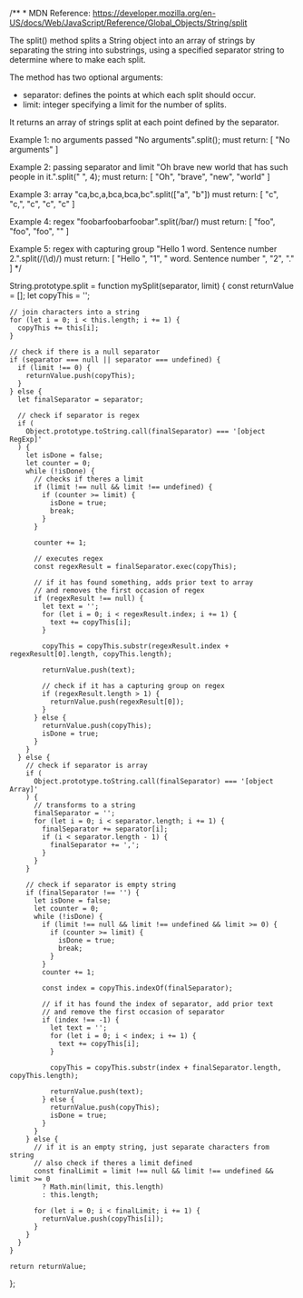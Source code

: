 /**
 *
  MDN Reference: https://developer.mozilla.org/en-US/docs/Web/JavaScript/Reference/Global_Objects/String/split

  The split() method splits a String object into an array of strings by separating the
  string into substrings, using a specified separator string to determine where to make each split.

  The method has two optional arguments:
  - separator: defines the points at which each split should occur.
  - limit: integer specifying a limit for the number of splits.

  It returns an array of strings split at each point defined by the separator.

  Example 1: no arguments passed
  "No arguments".split();
  must return:
  [ "No arguments" ]

  Example 2: passing separator and limit
  "Oh brave new world that has such people in it.".split(" ", 4);
  must return:
  [ "Oh", "brave", "new", "world" ]

  Example 3: array
  "ca,bc,a,bca,bca,bc".split(["a", "b"])
  must return:
  [ "c", "c,", "c", "c", "c" ]

  Example 4: regex
  "foobarfoobarfoobar".split(/bar/)
  must return:
  [ "foo", "foo", "foo", "" ]

  Example 5: regex with capturing group
  "Hello 1 word. Sentence number 2.".split(/(\d)/)
  must return:
  [ "Hello ", "1", " word. Sentence number ", "2", "." ]
*/

String.prototype.split = function mySplit(separator, limit) {
    const returnValue = [];
    let copyThis = '';
  
    // join characters into a string
    for (let i = 0; i < this.length; i += 1) {
      copyThis += this[i];
    }
  
    // check if there is a null separator
    if (separator === null || separator === undefined) {
      if (limit !== 0) {
        returnValue.push(copyThis);
      }
    } else {
      let finalSeparator = separator;
  
      // check if separator is regex
      if (
        Object.prototype.toString.call(finalSeparator) === '[object RegExp]'
      ) {
        let isDone = false;
        let counter = 0;
        while (!isDone) {
          // checks if theres a limit
          if (limit !== null && limit !== undefined) {
            if (counter >= limit) {
              isDone = true;
              break;
            }
          }
  
          counter += 1;
  
          // executes regex
          const regexResult = finalSeparator.exec(copyThis);
  
          // if it has found something, adds prior text to array
          // and removes the first occasion of regex
          if (regexResult !== null) {
            let text = '';
            for (let i = 0; i < regexResult.index; i += 1) {
              text += copyThis[i];
            }
  
            copyThis = copyThis.substr(regexResult.index + regexResult[0].length, copyThis.length);
  
            returnValue.push(text);
  
            // check if it has a capturing group on regex
            if (regexResult.length > 1) {
              returnValue.push(regexResult[0]);
            }
          } else {
            returnValue.push(copyThis);
            isDone = true;
          }
        }
      } else {
        // check if separator is array
        if (
          Object.prototype.toString.call(finalSeparator) === '[object Array]'
        ) {
          // transforms to a string
          finalSeparator = '';
          for (let i = 0; i < separator.length; i += 1) {
            finalSeparator += separator[i];
            if (i < separator.length - 1) {
              finalSeparator += ',';
            }
          }
        }
  
        // check if separator is empty string
        if (finalSeparator !== '') {
          let isDone = false;
          let counter = 0;
          while (!isDone) {
            if (limit !== null && limit !== undefined && limit >= 0) {
              if (counter >= limit) {
                isDone = true;
                break;
              }
            }
            counter += 1;
  
            const index = copyThis.indexOf(finalSeparator);
  
            // if it has found the index of separator, add prior text
            // and remove the first occasion of separator
            if (index !== -1) {
              let text = '';
              for (let i = 0; i < index; i += 1) {
                text += copyThis[i];
              }
  
              copyThis = copyThis.substr(index + finalSeparator.length, copyThis.length);
  
              returnValue.push(text);
            } else {
              returnValue.push(copyThis);
              isDone = true;
            }
          }
        } else {
          // if it is an empty string, just separate characters from string
          // also check if theres a limit defined
          const finalLimit = limit !== null && limit !== undefined && limit >= 0
            ? Math.min(limit, this.length)
            : this.length;
  
          for (let i = 0; i < finalLimit; i += 1) {
            returnValue.push(copyThis[i]);
          }
        }
      }
    }
  
    return returnValue;
  };
